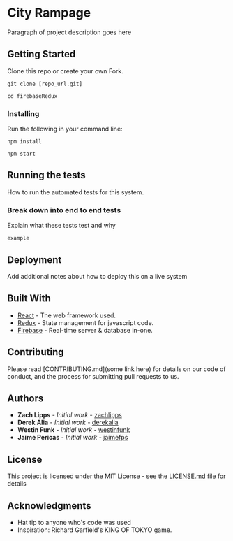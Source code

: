 # City Rampage

Paragraph of project description goes here

## Getting Started

Clone this repo or create your own Fork.

```
git clone [repo_url.git]
```

```
cd firebaseRedux
```

### Installing

Run the following in your command line:

```
npm install
```

```
npm start
```

## Running the tests

How to run the automated tests for this system.

### Break down into end to end tests

Explain what these tests test and why

```
example
```

## Deployment

Add additional notes about how to deploy this on a live system

## Built With

* [React](https://facebook.github.io/react/docs/hello-world.html) - The web framework used.
* [Redux](http://redux.js.org/) - State management for javascript code.
* [Firebase](https://www.google.com/search?sourceid=chrome-psyapi2&ion=1&espv=2&ie=UTF-8&q=firebase%20docs&oq=firebase%20docs&aqs=chrome.0.0l2j69i60l3j0.18440j0j4) - Real-time server & database in-one.

## Contributing

Please read [CONTRIBUTING.md](some link here) for details on our code of conduct, and the process for submitting pull requests to us.

## Authors

* **Zach Lipps** - *Initial work* - [zachlipps](https://github.com/zachlipps)
* **Derek Alia** - *Initial work* - [derekalia](https://github.com/derekalia)
* **Westin Funk** - *Initial work* - [westinfunk](https://github.com/westinfunk)
* **Jaime Pericas** - *Initial work* - [jaimefps](https://github.com/jaimefps)

## License

This project is licensed under the MIT License - see the [LICENSE.md](LICENSE.md) file for details

## Acknowledgments

* Hat tip to anyone who's code was used
* Inspiration: Richard Garfield's KING OF TOKYO game.
